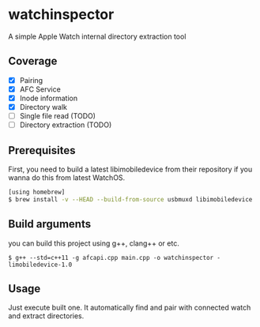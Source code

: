 # watchinspector
A simple Apple Watch internal directory extraction tool

## Coverage
- [x] Pairing
- [x] AFC Service
- [x] Inode information
- [x] Directory walk
- [ ] Single file read (TODO)
- [ ] Directory extraction (TODO)

## Prerequisites
First, you need to build a latest libimobiledevice from their repository if you wanna do this from latest WatchOS.
```bash
[using homebrew]
$ brew install -v --HEAD --build-from-source usbmuxd libimobiledevice
```

## Build arguments
you can build this project using g++, clang++ or etc.
```
$ g++ --std=c++11 -g afcapi.cpp main.cpp -o watchinspector -limobiledevice-1.0
```

## Usage
Just execute built one. It automatically find and pair with connected watch and extract directories.
